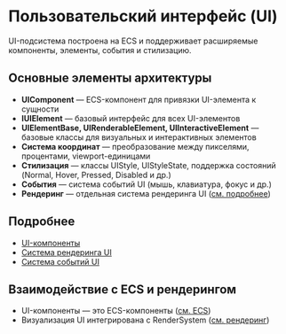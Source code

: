 # Пользовательский интерфейс (UI)

UI-подсистема построена на ECS и поддерживает расширяемые компоненты, элементы, события и стилизацию.

## Основные элементы архитектуры
- **UIComponent** — ECS-компонент для привязки UI-элемента к сущности
- **IUIElement** — базовый интерфейс для всех UI-элементов
- **UIElementBase, UIRenderableElement, UIInteractiveElement** — базовые классы для визуальных и интерактивных элементов
- **Система координат** — преобразование между пикселями, процентами, viewport-единицами
- **Стилизация** — классы UIStyle, UIStyleState, поддержка состояний (Normal, Hover, Pressed, Disabled и др.)
- **События** — система событий UI (мышь, клавиатура, фокус и др.)
- **Рендеринг** — отдельная система рендеринга UI ([см. подробнее](ui_rendering.md))

## Подробнее
- [UI-компоненты](ui_components.md)
- [Система рендеринга UI](ui_rendering.md)
- [Система событий UI](ui_events.md)

## Взаимодействие с ECS и рендерингом
- UI-компоненты — это ECS-компоненты ([см. ECS](ecs.md))
- Визуализация UI интегрирована с RenderSystem ([см. рендеринг](rendering.md)) 